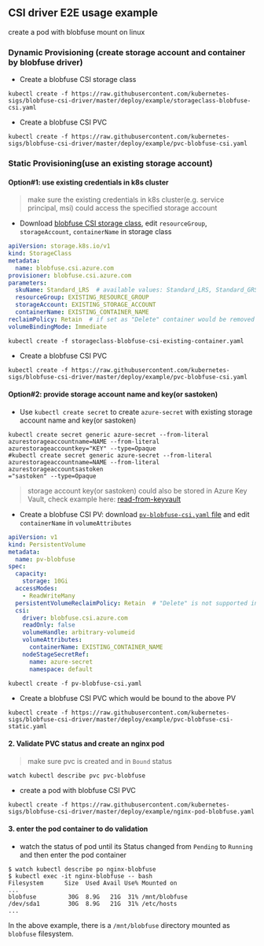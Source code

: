 ## CSI driver E2E usage example
create a pod with blobfuse mount on linux
### Dynamic Provisioning (create storage account and container by blobfuse driver)
 - Create a blobfuse CSI storage class
```console
kubectl create -f https://raw.githubusercontent.com/kubernetes-sigs/blobfuse-csi-driver/master/deploy/example/storageclass-blobfuse-csi.yaml
```

 - Create a blobfuse CSI PVC
```console
kubectl create -f https://raw.githubusercontent.com/kubernetes-sigs/blobfuse-csi-driver/master/deploy/example/pvc-blobfuse-csi.yaml
```

### Static Provisioning(use an existing storage account)
#### Option#1: use existing credentials in k8s cluster
 > make sure the existing credentials in k8s cluster(e.g. service principal, msi) could access the specified storage account
 - Download [blobfuse CSI storage class](https://raw.githubusercontent.com/kubernetes-sigs/blobfuse-csi-driver/master/deploy/example/storageclass-blobfuse-csi-existing-container.yaml), edit `resourceGroup`, `storageAccount`, `containerName` in storage class
```yaml
apiVersion: storage.k8s.io/v1
kind: StorageClass
metadata:
  name: blobfuse.csi.azure.com
provisioner: blobfuse.csi.azure.com
parameters:
  skuName: Standard_LRS  # available values: Standard_LRS, Standard_GRS, Standard_RAGRS
  resourceGroup: EXISTING_RESOURCE_GROUP
  storageAccount: EXISTING_STORAGE_ACCOUNT
  containerName: EXISTING_CONTAINER_NAME
reclaimPolicy: Retain  # if set as "Delete" container would be removed after pvc deletion
volumeBindingMode: Immediate
```
```console
kubectl create -f storageclass-blobfuse-csi-existing-container.yaml
```

 - Create a blobfuse CSI PVC
```console
kubectl create -f https://raw.githubusercontent.com/kubernetes-sigs/blobfuse-csi-driver/master/deploy/example/pvc-blobfuse-csi.yaml
```

#### Option#2: provide storage account name and key(or sastoken)
 - Use `kubectl create secret` to create `azure-secret` with existing storage account name and key(or sastoken)
```console
kubectl create secret generic azure-secret --from-literal azurestorageaccountname=NAME --from-literal azurestorageaccountkey="KEY" --type=Opaque
#kubectl create secret generic azure-secret --from-literal azurestorageaccountname=NAME --from-literal azurestorageaccountsastoken
="sastoken" --type=Opaque
```

> storage account key(or sastoken) could also be stored in Azure Key Vault, check example here: [read-from-keyvault](../../docs/read-from-keyvault.md)

 - Create a blobfuse CSI PV: download [`pv-blobfuse-csi.yaml` file](https://raw.githubusercontent.com/kubernetes-sigs/blobfuse-csi-driver/master/deploy/example/pv-blobfuse-csi.yaml) and edit `containerName` in `volumeAttributes`
```yaml
apiVersion: v1
kind: PersistentVolume
metadata:
  name: pv-blobfuse
spec:
  capacity:
    storage: 10Gi
  accessModes:
    - ReadWriteMany
  persistentVolumeReclaimPolicy: Retain  # "Delete" is not supported in static provisioning
  csi:
    driver: blobfuse.csi.azure.com
    readOnly: false
    volumeHandle: arbitrary-volumeid
    volumeAttributes:
      containerName: EXISTING_CONTAINER_NAME
    nodeStageSecretRef:
      name: azure-secret
      namespace: default
```
```console
kubectl create -f pv-blobfuse-csi.yaml
```

 - Create a blobfuse CSI PVC which would be bound to the above PV
```console
kubectl create -f https://raw.githubusercontent.com/kubernetes-sigs/blobfuse-csi-driver/master/deploy/example/pvc-blobfuse-csi-static.yaml
```

#### 2. Validate PVC status and create an nginx pod
 > make sure pvc is created and in `Bound` status
```console
watch kubectl describe pvc pvc-blobfuse
```

 - create a pod with blobfuse CSI PVC
```console
kubectl create -f https://raw.githubusercontent.com/kubernetes-sigs/blobfuse-csi-driver/master/deploy/example/nginx-pod-blobfuse.yaml
```

#### 3. enter the pod container to do validation
 - watch the status of pod until its Status changed from `Pending` to `Running` and then enter the pod container
```console
$ watch kubectl describe po nginx-blobfuse
$ kubectl exec -it nginx-blobfuse -- bash
Filesystem      Size  Used Avail Use% Mounted on
...
blobfuse         30G  8.9G   21G  31% /mnt/blobfuse
/dev/sda1        30G  8.9G   21G  31% /etc/hosts
...
```
In the above example, there is a `/mnt/blobfuse` directory mounted as `blobfuse` filesystem.
